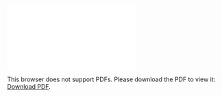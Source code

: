 <object data="christ-in-song/CIS1908pdfs/018.pdf" type="application/pdf" width="100%" height="1024px">
    <embed src="christ-in-song/CIS1908pdfs/018.pdf">
        <p>This browser does not support PDFs. Please download the PDF to view it: <a href="christ-in-song/CIS1908pdfs/018.pdf">Download PDF</a>.</p>
    </embed>
</object>
